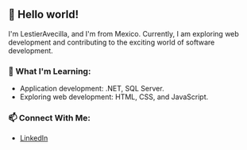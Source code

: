 ## 👋 Hello world!

I'm LestierAvecilla, and I'm from Mexico. Currently, I am exploring web development and contributing to the exciting world of software development.

### 🚀 What I'm Learning:

- Application development: .NET, SQL Server.
- Exploring web development: HTML, CSS, and JavaScript.

### 📫 Connect With Me:

- [LinkedIn](https://www.linkedin.com/in/lestier-avecilla-alfaro-0b3a77159/)

